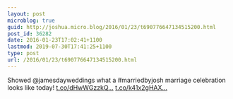 ```yaml
---
layout: post
microblog: true
guid: http://joshua.micro.blog/2016/01/23/t690776647134515200.html
post_id: 36282
date: 2016-01-23T17:02:41+1100
lastmod: 2019-07-30T17:41:25+1100
type: post
url: /2016/01/23/t690776647134515200.html
---
```

Showed @jamesdayweddings what a #marriedbyjosh marriage celebration looks like today! [t.co/dHwWGzzkQ...](https://t.co/dHwWGzzkQH) [t.co/k41x2gHAX...](https://t.co/k41x2gHAXQ)
